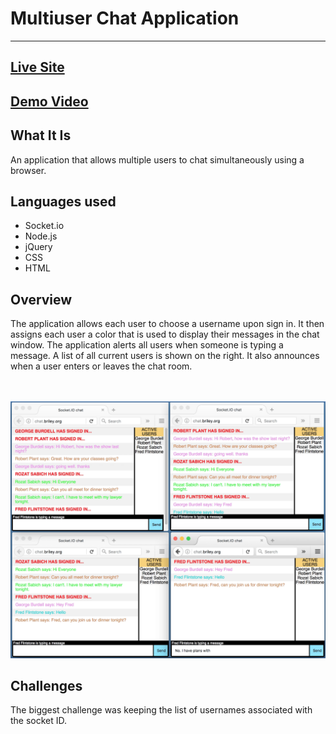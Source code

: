 # Multiuser Chat Application
---
## [Live Site](http://chat.briley.org)
## [Demo Video](https://www.youtube.com/watch?v=6rIfKKe9D8s&feature=youtu.be)

## What It Is
An application that allows multiple users to chat simultaneously using a browser.


## Languages used
* Socket.io
* Node.js
* jQuery
* CSS
* HTML

## Overview
The application allows each user to choose a username upon sign in. It then assigns each user a color
that is used to display their messages in the chat window. The application alerts all users when someone
is typing a message. A list of all current users is shown on the right. It also announces when a user
enters or leaves the chat room.

<br><br>
![Sample Usage](https://github.com/toddbri/chat-app-using-socket.io/blob/master/screenshots/chatapp.png)

## Challenges
The biggest challenge was keeping the list of usernames associated with the socket ID.
